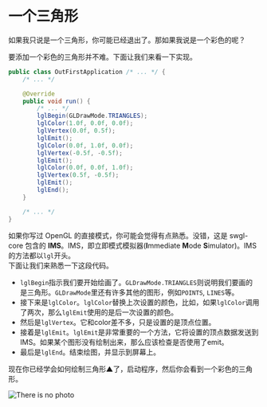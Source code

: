 # 一个三角形

如果我只说是一个三角形，你可能已经退出了。那如果我说是一个彩色的呢？

要添加一个彩色的三角形并不难。下面让我们来看一下实现。
```java
public class OutFirstApplication /* ... */ {
    /* ... */

    @Override
    public void run() {
        /* ... */
        lglBegin(GLDrawMode.TRIANGLES);
        lglColor(1.0f, 0.0f, 0.0f);
        lglVertex(0.0f, 0.5f);
        lglEmit();
        lglColor(0.0f, 1.0f, 0.0f);
        lglVertex(-0.5f, -0.5f);
        lglEmit();
        lglColor(0.0f, 0.0f, 1.0f);
        lglVertex(0.5f, -0.5f);
        lglEmit();
        lglEnd();
    }

    /* ... */
}
```
如果你写过 OpenGL 的直接模式，你可能会觉得有点熟悉。没错，这是 swgl-core 包含的 **IMS**。IMS，即立即模式模拟器(**I**mmediate **M**ode **S**imulator)。IMS 的方法都以`lgl`开头。  
下面让我们来熟悉一下这段代码。

- `lglBegin`指示<!--断句-->我们要开始绘画了。`GLDrawMode.TRIANGLES`则说明我们要画的是三角形。`GLDrawMode`里还有许多其他的图形，例如`POINTS`, `LINES`等。  
- 接下来是`lglColor`。`lglColor`替换上次设置的颜色，比如，如果`lglColor`调用了两次，那么`lglEmit`使用的是后一次设置的颜色。  
- 然后是`lglVertex`。它和color差不多，只是设置的是顶点位置。  
- 接着是`lglEmit`。`lglEmit`是非常重要的一个方法，它将设置的顶点数据发送到 IMS。如果某个图形没有绘制出来，那么应该检查是否使用了emit。
- 最后是`lglEnd`。结束绘图，并显示到屏幕上。

现在你已经学会如何绘制三角形▲了，启动程序，然后你会看到一个彩色的三角形。

![There is no photo](colorful-triangle.png)
